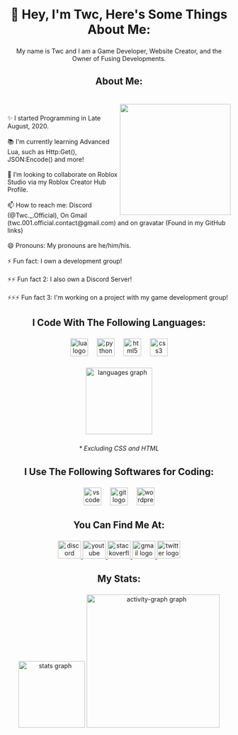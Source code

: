 <h1 align="center">👋 Hey, I'm Twc, Here's Some Things About Me:</h1>

###

<p align="center">My name is Twc and I am a Game Developer, Website Creator, and the Owner of Fusing Developments.</p>

###

<h2 align="center">About Me:</h2>

###

<br clear="both">

<img align="right" height="250" src="https://gravatar.com/avatar/a602af2ffeab5104168483d6039c37ae?size=256"  />

###

<p align="left">✨ I started Programming in Late August, 2020.<br><br>📚 I'm currently learning Advanced Lua, such as Http:Get(), JSON:Encode() and more!<br><br>💞️ I’m looking to collaborate on Roblox Studio via my Roblox Creator Hub Profile.<br><br>📫 How to reach me: Discord (@Twc._.Official), On Gmail (twc.001.official.contact@gmail.com) and on gravatar (Found in my GitHub links)<br><br>😄 Pronouns: My pronouns are he/him/his.<br><br>⚡ Fun fact: I own a development group!<br><br>⚡⚡ Fun fact 2: I also own a Discord Server!<br><br>⚡⚡⚡ Fun fact 3: I'm working on a project with my game development group!</p>

###

<h2 align="center">I Code With The Following Languages:</h2>

###

<div align="center">
  <img src="https://cdn.jsdelivr.net/gh/devicons/devicon/icons/lua/lua-original.svg" height="40" alt="lua logo"  />
  <img width="12" />
  <img src="https://cdn.jsdelivr.net/gh/devicons/devicon/icons/python/python-original.svg" height="40" alt="python logo"  />
  <img width="12" />
  <img src="https://cdn.jsdelivr.net/gh/devicons/devicon/icons/html5/html5-original.svg" height="40" alt="html5 logo"  />
  <img width="12" />
  <img src="https://cdn.jsdelivr.net/gh/devicons/devicon/icons/css3/css3-original.svg" height="40" alt="css3 logo"  />
</div>

###

<div align="center">
  <img src="https://github-readme-stats.vercel.app/api/top-langs?username=Twc-Official&locale=en&hide_title=false&layout=compact&card_width=320&langs_count=5&theme=github_dark&hide_border=false&order=2" height="150" alt="languages graph"  />
</div>

###

<h6 align="center">* Excluding CSS and HTML</h6>

###

<h2 align="center">I Use The Following Softwares for Coding:</h2>

###

<div align="center">
  <img src="https://cdn.jsdelivr.net/gh/devicons/devicon/icons/vscode/vscode-original.svg" height="40" alt="vscode logo"  />
  <img width="12" />
  <img src="https://cdn.jsdelivr.net/gh/devicons/devicon/icons/git/git-original.svg" height="40" alt="git logo"  />
  <img width="12" />
  <img src="https://cdn.jsdelivr.net/gh/devicons/devicon/icons/wordpress/wordpress-plain.svg" height="40" alt="wordpress logo"  />
</div>

###

<h2 align="center">You Can Find Me At:</h2>

###

<div align="center">
  <a href="https://discord.com/invite/dxKgwmuHbs" target="_blank">
    <img src="https://raw.githubusercontent.com/maurodesouza/profile-readme-generator/master/src/assets/icons/social/discord/default.svg" width="52" height="40" alt="discord logo"  />
  </a>
  <a href="https://www.youtube.com/@Twc._.official_YT" target="_blank">
    <img src="https://raw.githubusercontent.com/maurodesouza/profile-readme-generator/master/src/assets/icons/social/youtube/default.svg" width="52" height="40" alt="youtube logo"  />
  </a>
  <a href="https://stackoverflow.com/users/23963445/twc" target="_blank">
    <img src="https://raw.githubusercontent.com/maurodesouza/profile-readme-generator/master/src/assets/icons/social/stackoverflow/default.svg" width="52" height="40" alt="stackoverflow logo"  />
  </a>
  <a href="mailto:twc.001.official.contact@gmail.com" target="_blank">
    <img src="https://raw.githubusercontent.com/maurodesouza/profile-readme-generator/master/src/assets/icons/social/gmail/default.svg" width="52" height="40" alt="gmail logo"  />
  </a>
  <a href="https://x.com/Twc_Official_X" target="_blank">
    <img src="https://raw.githubusercontent.com/maurodesouza/profile-readme-generator/master/src/assets/icons/social/twitter/default.svg" width="52" height="40" alt="twitter logo"  />
  </a>
</div>

###

<h2 align="center">My Stats:</h2>

###

<div align="center">
  <img src="https://github-readme-stats.vercel.app/api?username=Twc-Official&hide_title=false&hide_rank=false&show_icons=true&include_all_commits=true&count_private=true&disable_animations=false&theme=github_dark&locale=en&hide_border=false&order=1" height="150" alt="stats graph"  />
  <img src="https://github-readme-activity-graph.vercel.app/graph?username=Twc-Official&radius=16&theme=github-dark&area=true&order=5" height="300" alt="activity-graph graph"  />
</div>

###
